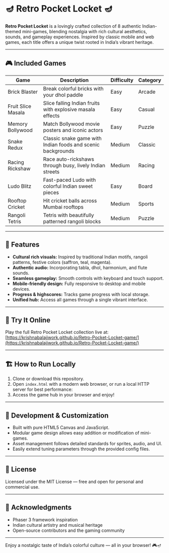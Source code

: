 # 🪔 Retro Pocket Locket 🪔

**Retro Pocket Locket** is a lovingly crafted collection of 8 authentic Indian-themed mini-games, blending nostalgia with rich cultural aesthetics, sounds, and gameplay experiences. Inspired by classic mobile and web games, each title offers a unique twist rooted in India’s vibrant heritage.

---

## 🎮 Included Games

| Game               | Description                                         | Difficulty | Category |
|--------------------|-----------------------------------------------------|------------|----------|
| Brick Blaster      | Break colorful bricks with your dhol paddle         | Easy       | Arcade   |
| Fruit Slice Masala | Slice falling Indian fruits with explosive masala effects | Easy       | Casual   |
| Memory Bollywood   | Match Bollywood movie posters and iconic actors     | Easy       | Puzzle   |
| Snake Redux       | Classic snake game with Indian foods and scenic backgrounds | Medium     | Classic  |
| Racing Rickshaw   | Race auto-rickshaws through busy, lively Indian streets | Medium     | Racing   |
| Ludo Blitz        | Fast-paced Ludo with colorful Indian sweet pieces   | Easy       | Board    |
| Rooftop Cricket   | Hit cricket balls across Mumbai rooftops             | Medium     | Sports   |
| Rangoli Tetris    | Tetris with beautifully patterned rangoli blocks    | Medium     | Puzzle   |

---

## 🎨 Features

- **Cultural rich visuals:** Inspired by traditional Indian motifs, rangoli patterns, festive colors (saffron, teal, magenta).
- **Authentic audio:** Incorporating tabla, dhol, harmonium, and flute sounds.
- **Seamless gameplay:** Smooth controls with keyboard and touch support.
- **Mobile-friendly design:** Fully responsive to desktop and mobile devices.
- **Progress & highscores:** Tracks game progress with local storage.
- **Unified hub:** Access all games through a single vibrant interface.

---

## 🚀 Try It Online

Play the full Retro Pocket Locket collection live at:  
[https://krishnabalajiwork.github.io/Retro-Pocket-Locket-game/](https://krishnabalajiwork.github.io/Retro-Pocket-Locket-game/)

---

## 🏗️ How to Run Locally

1. Clone or download this repository.  
2. Open `index.html` with a modern web browser, or run a local HTTP server for best performance:  
3. Access the game hub in your browser and enjoy!

---

## 🧩 Development & Customization

- Built with pure HTML5 Canvas and JavaScript.  
- Modular game design allows easy addition or modification of mini-games.  
- Asset management follows detailed standards for sprites, audio, and UI.  
- Easily extend tuning parameters through the provided config files.

---

## 📄 License

Licensed under the MIT License — free and open for personal and commercial use.

---

## 🙏 Acknowledgments

- Phaser 3 framework inspiration  
- Indian cultural artistry and musical heritage  
- Open-source contributors and the gaming community

---

Enjoy a nostalgic taste of India’s colorful culture — all in your browser! 🎮🪔
